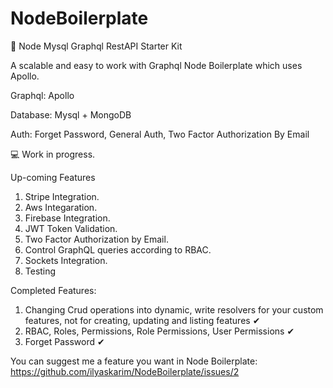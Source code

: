# NodeBoilerplate
💪 Node Mysql Graphql RestAPI Starter Kit


A scalable and easy to work with Graphql Node Boilerplate which uses Apollo.

Graphql: Apollo

Database: Mysql + MongoDB

Auth: Forget Password, General Auth, Two Factor Authorization By Email


💻 Work in progress.

Up-coming Features

1. Stripe Integration.
2. Aws Integaration.
3. Firebase Integration.
4. JWT Token Validation.
5. Two Factor Authorization by Email.
6. Control GraphQL queries according to RBAC.
7. Sockets Integration.
8. Testing

Completed Features:

1. Changing Crud operations into dynamic, write resolvers for your custom features, not for creating, updating and listing features ✔
2. RBAC, Roles, Permissions, Role Permissions, User Permissions ✔
3. Forget Password ✔


You can suggest me a feature you want in Node Boilerplate: https://github.com/ilyaskarim/NodeBoilerplate/issues/2
